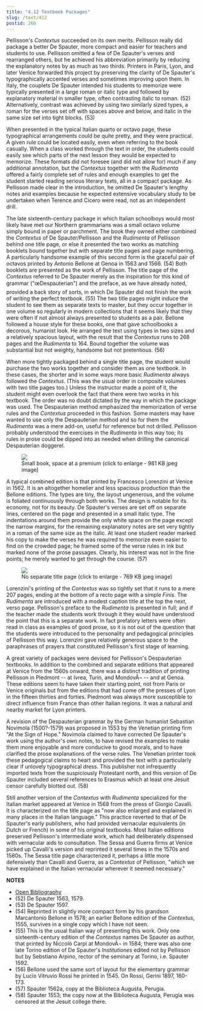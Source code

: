 ```yaml
---
title: "4.12 Textbook Packages"
slug: /text/412
postid: 266
---
```

Pellisson's *Contextus* succeeded on its own merits. Pellisson really did package a better De Spauter, more compact and easier for teachers and students to use. Pellisson omitted a few of De Spauter's verses and rearranged others, but he achieved his abbreviation primarily by reducing the explanatory notes by as much as two thirds. Printers in Paris, Lyon, and later Venice forwarded this project by preserving the clarity of De Spauter's typographically accented verses and sometimes improving upon them. In Italy, the couplets De Spauter intended his students to memorize were typically presented in a large roman or italic type and followed by explanatory material in smaller type, often contrasting italic to roman. (52) Alternatively, contrast was achieved by using two similarly sized types, a roman for the verses set off with spaces above and below, and italic in the same size set into tight blocks. (53)

When presented in the typical Italian quarto or octavo page, these typographical arrangements could be quite pretty, and they were practical. A given rule could be located easily, even when referring to the book casually. When a class worked through the text in order, the students could easily see which parts of the next lesson they would be expected to memorize. These formats did not foresee (and did not allow for) much if any additional annotation, but the *Contextus* together with the *Rudimenta* offered a fairly complete set of rules and enough examples to get the student started reading serious literary texts, all in a compact package. As Pellisson made clear in the introduction, he omitted De Spauter's lengthy notes and examples because he expected extensive vocabulary study to be undertaken when Terence and Cicero were read, not as an independent drill.

The late sixteenth-century package in which Italian schoolboys would most likely have met our Northern grammarians was a small octavo volume simply bound in paper or parchment. The book they owned either combined the *Contextus* of De Spauter/Pellisson and the *Rudimenta* of Pellisson behind one title page, or else it presented the two works as matching booklets bound together but with separate title pages and page numbering. A particularly handsome example of this second form is the graceful pair of octavos printed by Antonio Bellone at Genoa in 1563 and 1566. (54) Both booklets are presented as the work of Pellisson. The title page of the *Contextus* referred to De Spauter merely as the inspiration for this kind of grammar ("œDespauterian") and the preface, as we have already noted, provided a back story of sorts, in which De Spauter did not finish the work of writing the perfect textbook. (55) The two title pages might induce the student to see them as separate texts to master, but they occur together in one volume so regularly in modern collections that it seems likely that they were often if not almost always presented to students as a pair. Bellone followed a house style for these books, one that gave schoolbooks a decorous, humanist look. He arranged the text using types in two sizes and a relatively spacious layout, with the result that the *Contextus* runs to 268 pages and the *Rudimenta* to 164. Bound together the volume was substantial but not weighty, handsome but not pretentious. (56)

When more tightly packaged behind a single title page, the student would purchase the two works together and consider them as one textbook. In these cases, the shorter and in some ways more basic *Rudimenta* always followed the *Contextus*. (This was the usual order in composite volumes with two title pages too.) Unless the instructor made a point of it, the student might even overlook the fact that there were two works in his textbook. The order was no doubt dictated by the way in which the package was used. The Despauterian method emphasized the memorization of verse rules and the *Contextus* proceeded in this fashion. Some masters may have wanted to use only the Despauterian method and so for them the *Rudimenta* was a mere add-on, useful for reference but not drilled. Pellisson probably understood the exercises in the *Rudimenta* in this way too; its rules in prose could be dipped into as needed when drilling the canonical Despauterian doggerel.
<p style="text-align: center;"></p>


<figure class="mkdn-figure">
    <div onClick="createLightbox('/images_full/4.00_Chapter_Four/HFS_087.03.jpg')" data="/images_full/0.00_Introduction/Wing-ZP-535.D175Negrotitle.jpg" class="mkdn-image-link" id="lbimage">
    <img class="mkdn-image" src="/images_full/4.00_Chapter_Four/HFS_087.03.jpg" />
    <figcaption class="mkdn-figcaption">Small book, space at a premium (click to enlarge - 981 KB jpeg image)</figcaption>
    </div>
</figure>

A typical combined edition is that printed by Francesco Lorenzini at Venice in 1562. It is an altogether homelier and less spacious production than the Bellone editions. The types are tiny, the layout ungenerous, and the volume is foliated continuously through both works. The design is notable for its economy, not for its beauty. De Spauter's verses are set off on separate lines, centered on the page and presented in a small italic type. The indentations around them provide the only white space on the page except the narrow margins, for the remaining explanatory notes are set very tightly in a roman of the same size as the italic. At least one student reader marked his copy to make the verses he was required to memorize even easier to find on the crowded page; he framed some of the verse rules in ink but marked none of the prose passages. Clearly, his interest was not in the fine points; he merely wanted to get through the course. (57)
<p style="text-align: center;"></p>


<figure class="mkdn-figure">
    <div onClick="createLightbox('/images_full/4.00_Chapter_Four/HFS_087.04.jpg')" data="/images_full/0.00_Introduction/Wing-ZP-535.D175Negrotitle.jpg" class="mkdn-image-link" id="lbimage">
    <img class="mkdn-image" src="/images_full/4.00_Chapter_Four/HFS_087.04.jpg" />
    <figcaption class="mkdn-figcaption">No separate title page (click to enlarge - 769 KB jpeg image)</figcaption>
    </div>
</figure>

Lorenzini's printing of the *Contextus* was so tightly set that it runs to a mere 207 pages, ending at the bottom of a recto page with a simple *Finis*. The *Rudimenta* are introduced with a modest caption title at the top the next, verso page. Pellisson's preface to the *Rudimenta* is presented in full; and if the teacher made the students work through it they would have understood the point that this is a separate work. In fact prefatory letters were often read in class as examples of good prose, so it is not out of the question that the students were introduced to the personality and pedagogical principles of Pellisson this way. Lorenzini gave relatively generous space to the paraphrases of prayers that constituted Pellisson's first stage of learning.

A great variety of packages were devised for Pellisson's Despauterian textbooks. In addition to the combined and separate editions that appeared at Venice from the 1560s onward, there was a distinct tradition of printing Pellisson in Piedmont -- at Ivrea, Turin, and MondovÃ¬ -- and at Genoa. These editions seem to have taken their starting point, not from Paris or Venice originals but from the editions that had come off the presses of Lyon in the fifteen thirties and forties. Piedmont was always more susceptible to direct influence from France than other Italian regions. It was a natural and nearby market for Lyon printers.

A revision of the Despauterian grammar by the German humanist Sebastian Novimola (1500?-1579) was proposed in 1553 by the Venetian printing firm "At the Sign of Hope." Novimola claimed to have corrected De Spauter's work using the author's own notes, to have revised the examples to make them more enjoyable and more conducive to good morals, and to have clarified the prose explanations of the verse rules. The Venetian printer took these pedagogical claims to heart and provided the text with a particularly clear if unlovely typographical dress. This publisher not infrequently imported texts from the suspiciously Protestant north, and this version of De Spauter included several references to Erasmus which at least one Jesuit censor carefully blotted out. (58)

Still another version of the *Contextus* with *Rudimenta* specialized for the Italian market appeared at Venice in 1568 from the press of Giorgio Cavalli. It is characterized on the title page as "now also enlarged and explained in many places in the Italian language." This practice reverted to that of De Spauter's early publishers, who had provided vernacular equivalents (in Dutch or French) in some of his original textbooks. Most Italian editions preserved Pellisson's intermediate work, which had deliberately dispensed with vernacular aids to consultation. The Sessa and Guerra firms at Venice picked up Cavalli's version and reprinted it several times in the 1570s and 1580s. The Sessa title page characterized it, perhaps a little more defensively than Cavalli and Guerra, as a *Contextus* of Pellisson, "which we have explained in the Italian vernacular wherever it seemed necessary."

**NOTES**
* [Open Bibliography](/bibliography.pdf)
* (52) De Spauter 1563, 1579.
* (53) De Spauter 1597.
* (54) Reprinted in slightly more compact form by his grandson Marcantonio Bellone in 1578; an earlier Bellone edition of the *Contextus*, 1555, survives in a single copy which I have not seen.
* (55) This is the usual Italian way of presenting this work. Only one sixteenth-century edition of the *Contextus* names De Spauter as author, that printed by Niccolò Carpi at MondovÃ¬ in 1584; there was also one late Torino edition of De Spauter's *Institutiones* edited not by Pellisson but by Sebstiano Arpino, rector of the seminary at Torino, i.e. Spauter 1592.
* (56) Bellone used the same sort of layout for the elementary grammar by Lucio Vitruvio Rossi he printed in 1545. On Rossi, Gerini 1897, 160-173.
* (57) Spauter 1562a, copy at the Biblioteca Augusta, Perugia.
* (58) Spauter 1553; the copy now at the Biblioteca Augusta, Perugia was censored at the Jesuit college there.
